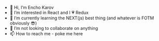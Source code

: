 - 👋 Hi, I’m Encho Karov
- 👀 I’m interested in React and I 💗 Redux
- 🌱 I’m currently learning the NEXT(js) best thing (and whatever is FOTM obviously 😎)
- 💞️ I’m not looking to collaborate on anything
- 📫 How to reach me - poke me here

<!---
encho-karov/encho-karov is a ✨ special ✨ repository because its `README.md` (this file) appears on your GitHub profile.
You can click the Preview link to take a look at your changes.
--->
